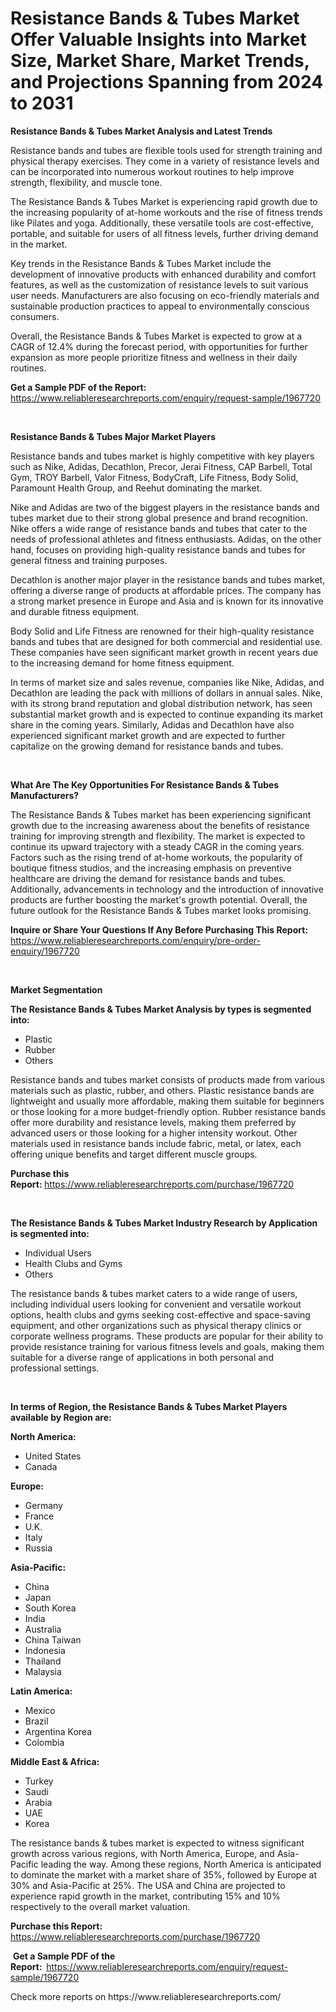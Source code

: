 <p><h1>Resistance Bands & Tubes Market Offer Valuable Insights into Market Size, Market Share, Market Trends, and Projections Spanning from 2024 to 2031</h1></p><p><strong>Resistance Bands & Tubes Market Analysis and Latest Trends</strong></p>
<p><p>Resistance bands and tubes are flexible tools used for strength training and physical therapy exercises. They come in a variety of resistance levels and can be incorporated into numerous workout routines to help improve strength, flexibility, and muscle tone.</p><p>The Resistance Bands & Tubes Market is experiencing rapid growth due to the increasing popularity of at-home workouts and the rise of fitness trends like Pilates and yoga. Additionally, these versatile tools are cost-effective, portable, and suitable for users of all fitness levels, further driving demand in the market.</p><p>Key trends in the Resistance Bands & Tubes Market include the development of innovative products with enhanced durability and comfort features, as well as the customization of resistance levels to suit various user needs. Manufacturers are also focusing on eco-friendly materials and sustainable production practices to appeal to environmentally conscious consumers.</p><p>Overall, the Resistance Bands & Tubes Market is expected to grow at a CAGR of 12.4% during the forecast period, with opportunities for further expansion as more people prioritize fitness and wellness in their daily routines.</p></p>
<p><strong>Get a Sample PDF of the Report:&nbsp;</strong> <a href="https://www.reliableresearchreports.com/enquiry/request-sample/1967720">https://www.reliableresearchreports.com/enquiry/request-sample/1967720</a></p>
<p>&nbsp;</p>
<p><strong>Resistance Bands & Tubes Major Market Players</strong></p>
<p><p>Resistance bands and tubes market is highly competitive with key players such as Nike, Adidas, Decathlon, Precor, Jerai Fitness, CAP Barbell, Total Gym, TROY Barbell, Valor Fitness, BodyCraft, Life Fitness, Body Solid, Paramount Health Group, and Reehut dominating the market. </p><p>Nike and Adidas are two of the biggest players in the resistance bands and tubes market due to their strong global presence and brand recognition. Nike offers a wide range of resistance bands and tubes that cater to the needs of professional athletes and fitness enthusiasts. Adidas, on the other hand, focuses on providing high-quality resistance bands and tubes for general fitness and training purposes.</p><p>Decathlon is another major player in the resistance bands and tubes market, offering a diverse range of products at affordable prices. The company has a strong market presence in Europe and Asia and is known for its innovative and durable fitness equipment.</p><p>Body Solid and Life Fitness are renowned for their high-quality resistance bands and tubes that are designed for both commercial and residential use. These companies have seen significant market growth in recent years due to the increasing demand for home fitness equipment.</p><p>In terms of market size and sales revenue, companies like Nike, Adidas, and Decathlon are leading the pack with millions of dollars in annual sales. Nike, with its strong brand reputation and global distribution network, has seen substantial market growth and is expected to continue expanding its market share in the coming years. Similarly, Adidas and Decathlon have also experienced significant market growth and are expected to further capitalize on the growing demand for resistance bands and tubes.</p></p>
<p>&nbsp;</p>
<p><strong>What Are The Key Opportunities For Resistance Bands & Tubes Manufacturers?</strong></p>
<p><p>The Resistance Bands & Tubes market has been experiencing significant growth due to the increasing awareness about the benefits of resistance training for improving strength and flexibility. The market is expected to continue its upward trajectory with a steady CAGR in the coming years. Factors such as the rising trend of at-home workouts, the popularity of boutique fitness studios, and the increasing emphasis on preventive healthcare are driving the demand for resistance bands and tubes. Additionally, advancements in technology and the introduction of innovative products are further boosting the market's growth potential. Overall, the future outlook for the Resistance Bands & Tubes market looks promising.</p></p>
<p><strong>Inquire or Share Your Questions If Any Before Purchasing This Report:</strong> <a href="https://www.reliableresearchreports.com/enquiry/pre-order-enquiry/1967720">https://www.reliableresearchreports.com/enquiry/pre-order-enquiry/1967720</a></p>
<p>&nbsp;</p>
<p><strong>Market Segmentation</strong></p>
<p><strong>The Resistance Bands & Tubes Market Analysis by types is segmented into:</strong></p>
<p><ul><li>Plastic</li><li>Rubber</li><li>Others</li></ul></p>
<p><p>Resistance bands and tubes market consists of products made from various materials such as plastic, rubber, and others. Plastic resistance bands are lightweight and usually more affordable, making them suitable for beginners or those looking for a more budget-friendly option. Rubber resistance bands offer more durability and resistance levels, making them preferred by advanced users or those looking for a higher intensity workout. Other materials used in resistance bands include fabric, metal, or latex, each offering unique benefits and target different muscle groups.</p></p>
<p><strong>Purchase this Report:&nbsp;</strong><a href="https://www.reliableresearchreports.com/purchase/1967720">https://www.reliableresearchreports.com/purchase/1967720</a></p>
<p>&nbsp;</p>
<p><strong>The Resistance Bands & Tubes Market Industry Research by Application is segmented into:</strong></p>
<p><ul><li>Individual Users</li><li>Health Clubs and Gyms</li><li>Others</li></ul></p>
<p><p>The resistance bands & tubes market caters to a wide range of users, including individual users looking for convenient and versatile workout options, health clubs and gyms seeking cost-effective and space-saving equipment, and other organizations such as physical therapy clinics or corporate wellness programs. These products are popular for their ability to provide resistance training for various fitness levels and goals, making them suitable for a diverse range of applications in both personal and professional settings.</p></p>
<p>&nbsp;</p>
<p><strong>In terms of Region, the Resistance Bands & Tubes Market Players available by Region are:</strong></p>
<p>
    <p> <strong> North America: </strong>
        <ul>
            <li>United States</li>
            <li>Canada</li>
        </ul>
        </p> 
    <p> <strong> Europe: </strong>
        <ul>
            <li>Germany</li>
            <li>France</li>
            <li>U.K.</li>
            <li>Italy</li>
            <li>Russia</li>
        </ul>
        </p> 
    <p> <strong> Asia-Pacific: </strong>
        <ul>
            <li>China</li>
            <li>Japan</li>
            <li>South Korea</li>
            <li>India</li>
            <li>Australia</li>
            <li>China Taiwan</li>
            <li>Indonesia</li>
            <li>Thailand</li>
            <li>Malaysia</li>
        </ul>
        </p> 
    <p> <strong> Latin America: </strong>
        <ul>
            <li>Mexico</li>
            <li>Brazil</li>
            <li>Argentina Korea</li>
            <li>Colombia</li>
        </ul>
        </p> 
    <p> <strong> Middle East & Africa: </strong>
        <ul>
            <li>Turkey</li>
            <li>Saudi</li>
            <li>Arabia</li>
            <li>UAE</li>
            <li>Korea</li>
        </ul>
    </p>
    </p>
<p><p>The resistance bands & tubes market is expected to witness significant growth across various regions, with North America, Europe, and Asia-Pacific leading the way. Among these regions, North America is anticipated to dominate the market with a market share of 35%, followed by Europe at 30% and Asia-Pacific at 25%. The USA and China are projected to experience rapid growth in the market, contributing 15% and 10% respectively to the overall market valuation.</p></p>
<p><strong>Purchase this Report: </strong><a href="https://www.reliableresearchreports.com/purchase/1967720">https://www.reliableresearchreports.com/purchase/1967720</a></p>
<p>&nbsp;<strong>Get a Sample PDF of the Report:&nbsp;&nbsp;</strong><a href="https://www.reliableresearchreports.com/enquiry/request-sample/1967720">https://www.reliableresearchreports.com/enquiry/request-sample/1967720</a></p>
<p><strong></strong></p>
<p>Check more reports on https://www.reliableresearchreports.com/</p>